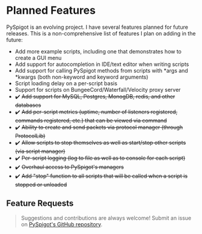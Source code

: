 # Planned Features

PySpigot is an evolving project. I have several features planned for future releases. This is a non-comprehensive list of features I plan on adding in the future:

- Add more example scripts, including one that demonstrates how to create a GUI menu
- Add support for autocompletion in IDE/text editor when writing scripts
- Add support for calling PySpigot methods from scripts with \*args and \*kwargs (both non-keyword and keyword arguments)
- Script loading delay on a per-script basis
- Support for scripts on BungeeCord/Waterfall/Velocity proxy server
- :heavy_check_mark: ~~Add support for MySQL, Postgres, MonogDB, redis, and other databases~~
- :heavy_check_mark: ~~Add per-script metrics (uptime, number of listeners registered, commands registered, etc.) that can be viewed via command~~
- :heavy_check_mark: ~~Ability to create and send packets via protocol manager (through ProtocolLib)~~
- :heavy_check_mark: ~~Allow scripts to stop themselves as well as start/stop other scripts (via script manager)~~
- :heavy_check_mark: ~~Per-script logging (log to file as well as to console for each script)~~
- :heavy_check_mark: ~~Overhaul access to PySpigot's managers~~
- :heavy_check_mark: ~~Add "stop" function to all scripts that will be called when a script is stopped or unloaded~~

## Feature Requests

> Suggestions and contributions are always welcome! Submit an issue on [PySpigot's GitHub repository](https://github.com/magicmq/PySpigot/issues).